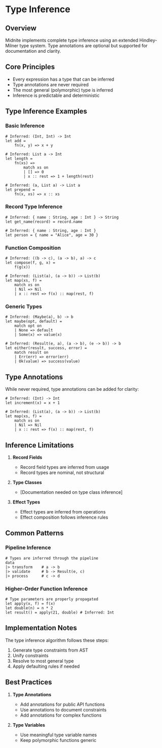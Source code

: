 # Type Inference

## Overview

Midnite implements complete type inference using an extended Hindley-Milner type system. Type annotations are optional but supported for documentation and clarity.

## Core Principles

- Every expression has a type that can be inferred
- Type annotations are never required
- The most general (polymorphic) type is inferred
- Inference is predictable and deterministic

## Type Inference Examples

### Basic Inference

```mn
# Inferred: (Int, Int) -> Int
let add = 
    fn(x, y) => x + y

# Inferred: List a -> Int
let length = 
    fn(xs) => 
        match xs on
        | [] => 0
        | x :: rest => 1 + length(rest)

# Inferred: (a, List a) -> List a
let prepend = 
    fn(x, xs) => x :: xs
```

### Record Type Inference

```mn
# Inferred: { name : String, age : Int } -> String
let get_name(record) = record.name

# Inferred: { name : String, age : Int }
let person = { name = "Alice", age = 30 }
```

### Function Composition

```mn
# Inferred: ((b -> c), (a -> b), a) -> c
let compose(f, g, x) =
    f(g(x))

# Inferred: (List(a), (a -> b)) -> List(b)
let map(xs, f) = 
    match xs on
    | Nil => Nil
    | x :: rest => f(x) :: map(rest, f)
```

### Generic Types

```mn
# Inferred: (Maybe(a), b) -> b
let maybe(opt, default) =
    match opt on
    | None => default
    | Some(x) => value(x)

# Inferred: (Result(e, a), (a -> b), (e -> b)) -> b
let either(result, success, error) =
    match result on
    | Err(err) => error(err)
    | Ok(value) => success(value)
```

## Type Annotations

While never required, type annotations can be added for clarity:

```mn
# Inferred: (Int) -> Int  
let increment(x) = x + 1  

# Inferred: (List(a), (a -> b)) -> List(b)  
let map(xs, f) =  
    match xs on  
    | Nil => Nil
    | x :: rest => f(x) :: map(rest, f)  
```

## Inference Limitations

1. **Record Fields**
   - Record field types are inferred from usage
   - Record types are nominal, not structural

2. **Type Classes**
   - [Documentation needed on type class inference]

3. **Effect Types**
   - Effect types are inferred from operations
   - Effect composition follows inference rules

## Common Patterns

### Pipeline Inference

```mn
# Types are inferred through the pipeline
data
|> transform    # a -> b
|> validate     # b -> Result(e, c)
|> process      # c -> d
```

### Higher-Order Function Inference

```mn
# Type parameters are properly propagated
let apply(x, f) = f(x)
let double(n) = n * 2
let result() = apply(21, double) # Inferred: Int
```

## Implementation Notes

The type inference algorithm follows these steps:

1. Generate type constraints from AST
2. Unify constraints
3. Resolve to most general type
4. Apply defaulting rules if needed

## Best Practices

1. **Type Annotations**
   - Add annotations for public API functions
   - Use annotations to document constraints
   - Add annotations for complex functions

2. **Type Variables**
   - Use meaningful type variable names
   - Keep polymorphic functions generic
